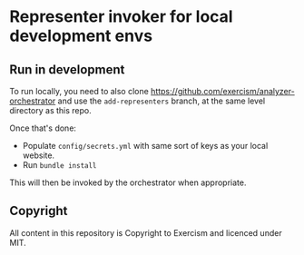 # Representer invoker for local development envs

## Run in development

To run locally, you need to also clone https://github.com/exercism/analyzer-orchestrator and use the `add-representers` branch, at the same level directory as this repo.

Once that's done:
- Populate `config/secrets.yml` with same sort of keys as your local website.
- Run `bundle install`

This will then be invoked by the orchestrator when appropriate.

## Copyright

All content in this repository is Copyright to Exercism and licenced under MIT.
